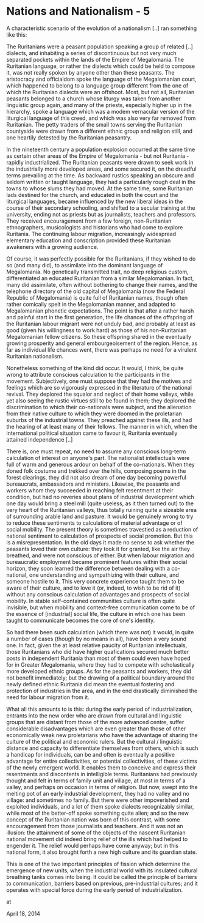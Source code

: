 # Nations and Nationalism - 5
A characteristic scenario of the evolution of a nationalism [..] ran
something like this:


The Ruritanians were a peasant population speaking a group of related
[..] dialects, and inhabiting a series of discontinuous but not very
much separated pockets within the lands of the Empire of
Megalomania. The Ruritanian language, or rather the dialects which
could be held to compose it, was not really spoken by anyone other
than these peasants.  The aristocracy and officialdom spoke the
language of the Megalomanian court, which happened to belong to a
language group different from the one of which the Ruritanian dialects
were an offshoot. Most, but not all, Ruritanian peasants belonged to a
church whose liturgy was taken from another linguistic group again, and
many of the priests, especially higher up in the hierarchy, spoke a
language which was a modem vernacular version of the liturgical
language of this creed, and which was also very far removed from
Ruritanian.  The petty traders of the small towns serving the
Ruritanian countyside were drawn from a different ethnic group and
religion still, and one heartily detested by the Ruritanian peasantry.


In the nineteenth century a population explosion occurred at the same
time as certain other areas of the Empire of Megalomania - but not
Ruritania - rapidly industrialized. The Ruritanian peasants were drawn
to seek work in the industrially more developed areas, and some
secured it, on the dreadful terms prevailing at the time. As backward
rustics speaking an obscure and seldom written or taught language,
they had a particularly rough deal in the towns to whose slums they
had moved. At the same time, some Ruritanian lads destined for the
church, and educated in both the court and the liturgical languages,
became influenced by the new liberal ideas in the course of their
secondary schooling, and shifted to a secular training at the
university, ending not as priests but as journalists, teachers and
professors. They received encouragement from a few foreign,
non-Ruritanian ethnographers, musicologists and historians who had
come to explore Ruritania. The continuing labour migration,
increasingly widespread elementary education and conscription provided
these Ruritanian awakeners with a growing audience.


Of course, it was perfectly possible for the Ruritanians, if they
wished to do so (and many did), to assimilate into the dominant
language of Megalomania. No genetically transmitted trait, no deep
religious custom, differentiated an educated Ruritanian from a similar Megalomanian. In fact, many did assimilate, often without
bothering to change their names, and the telephone directory of the
old capital of Megalomania (now the Federal Republic of Megalomania)
is quite full of Ruritanian names, though often rather comically spelt
in the Megalomanian manner, and adapted to Megalomanian phonetic
expectations. The point is that after a rather harsh and painful start
in the first generation, the life chances of the offspring of the
Ruritanian labour migrant were not unduly bad, and probably at least
as good (given his willingness to work hard) as those of his
non-Ruritanian Megalomanian fellow citizens. So these offspring shared
in the eventually growing prosperity and general embourgeoisement of
the region. Hence, as far as individual life chances went, there was
perhaps no need for a virulent Ruritanian nationalism.


Nonetheless something of the kind did occur. It would, I think, be
quite wrong to attribute conscious calculation to the participants in
the movement. Subjectively, one must suppose that they had the motives
and feelings which are so vigorously expressed in the literature of
the national revival. They deplored the squalor and neglect of their
home valleys, while yet also seeing the rustic virtues still to be
found in them; they deplored the discrimination to which their
co-nationals were subject, and the alienation from their native
culture to which they were doomed in the proletarian suburbs of the
industrial towns. They preached against these ills, and had the
hearing of at least many of their fellows. The manner in which, when
the international political situation came to favour it, Ruritania
eventually attained independence [..]


There is, one must repeat, no need to assume any conscious long-term
calculation of interest on anyone's part. The nationalist
intellectuals were full of warm and generous ardour on behalf of the
co-nationals. When they doned folk costume and trekked over the
hills, composing poems in the forest clearings, they did not also
dream of one day becoming powerful bureaucrats, ambassadors and
ministers. Likewise, the peasants and workers whom they succeeded in
reaching felt resentment at their condition, but had no reveries about
plans of industrial development which one day would bring a steel mill
(quite useless, as it then turned out) to the very heart of the
Ruritanian valleys, thus totally ruining quite a sizeable area of
surrounding arable land and pasture. It would be genuinely wrong to
try to reduce these sentiments to calculations of material advantage
or of social mobility. The present theory is sometimes travestied as a
reduction of national sentiment to calculation of prospects of social
promotion. But this is a misrepresentation. In the old days it made no
sense to ask whether the peasants loved their own culture: they took
it for granted, like the air they breathed, and were not conscious
of either. But when labour migration and bureaucratic employment
became prominent features within their social horizon, they soon
learned the difference between dealing with a co-national, one
understanding and sympathizing with their culture, and someone
hostile to it. This very concrete experience taught them to be aware
of their culture, and to love it (or, indeed, to wish to be rid of it)
without any conscious calculation of advantages and prospects of
social mobility. In stable self-contained communities culture is often
quite invisible, but when mobility and context-free communication come
to be of the essence of [industrial] social life, the culture in which one has been
taught to communicate becomes the core of one's identity.


So had there been such calculation (which there was not) it would, in
quite a number of cases (though by no means in all), have been a very
sound one. In fact, given the at least relative paucity of Ruritanian
intellectuals, those Ruritanians who did have higher quafications
secured much better posts in independent Ruritania than most of them
could even have hoped for in Greater Megalomania, where they had to
compete with scholastically more developed ethnic groups. As for the
peasants and workers, they did not benefit immediately; but the
drawing of a political boundary around the newly defined ethnic
Ruritania did mean the eventual fostering and protection of industries
in the area, and in the end drastically diminished the need for labour
migration from it.


What all this amounts to is this: during the early period of
industrialization, entrants into the new order who are drawn from
cultural and linguistic groups that are distant from those of the more
advanced centre, suffer considerable disadvantages which are even
greater than those of other economically weak new proletarians who
have the advantage of sharing the culture of the political and
economic rulers. But the cultural / linguistic distance and capacity
to differentiate themselves from others, which is such a handicap for
individuals, can be and often is eventually a positive advantage for
entire collectivities, or potential collectivities, of these victims
of the newly emergent world. It enables them to conceive and express
their resentments and discontents in intelligible terms. Ruritanians
had previously thought and felt in terms of family unit and village,
at most in terms of a valley, and perhaps on occasion in terms of
religion. But now, swept into the melting pot of an early industrial
development, they had no valley and no village: and sometimes no
family. But there were other impoverished and exploited individuals,
and a lot of them spoke dialects recognizably similar, while most of
the better-off spoke something quite alien; and so the new concept of
the Ruritanian nation was born of this contrast, with some
encouragement from those journalists and teachers. And it was not an
illusion: the attainment of some of the objects of the nascent
Ruritanian national movement did indeed bring relief of the ills which
had helped to engender it. The relief would perhaps have come anyway;
but in this national form, it also brought forth a new high culture
and its guardian state.


This is one of the two important principles of fission which determine
the emergence of new units, when the industrial world with its
insulated cultural breathing tanks comes into being. It could be
called the principle of barriers to communication, barriers based on
previous, pre-industrial cultures; and it operates with special force
during the early period of industrialization.










at

April 18, 2014















